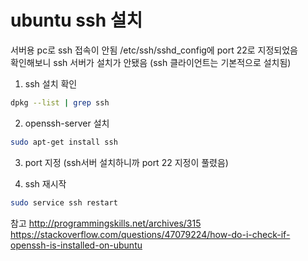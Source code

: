 # ubuntu ssh 설치

서버용 pc로 ssh 접속이 안됨
/etc/ssh/sshd_config에 port 22로 지정되었음  
확인해보니 ssh 서버가 설치가 안됐음 (ssh 클라이언트는 기본적으로 설치됨)

1. ssh 설치 확인
```sh
dpkg --list | grep ssh
```


2. openssh-server 설치
```sh
sudo apt-get install ssh
```


3. port 지정 (ssh서버 설치하니까 port 22 지정이 풀렸음)


4. ssh 재시작
```sh
sudo service ssh restart
```


참고
http://programmingskills.net/archives/315  
https://stackoverflow.com/questions/47079224/how-do-i-check-if-openssh-is-installed-on-ubuntu
